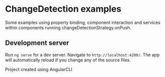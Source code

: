 # ChangeDetection examples

Some examples using property binding, component interaction and services within components running
changeDetectionStrategy.onPush.

## Development server
Run `ng serve` for a dev server. Navigate to `http://localhost:4200/`. The app will automatically reload if you change any of the source files.

Project created using AngularCLI
